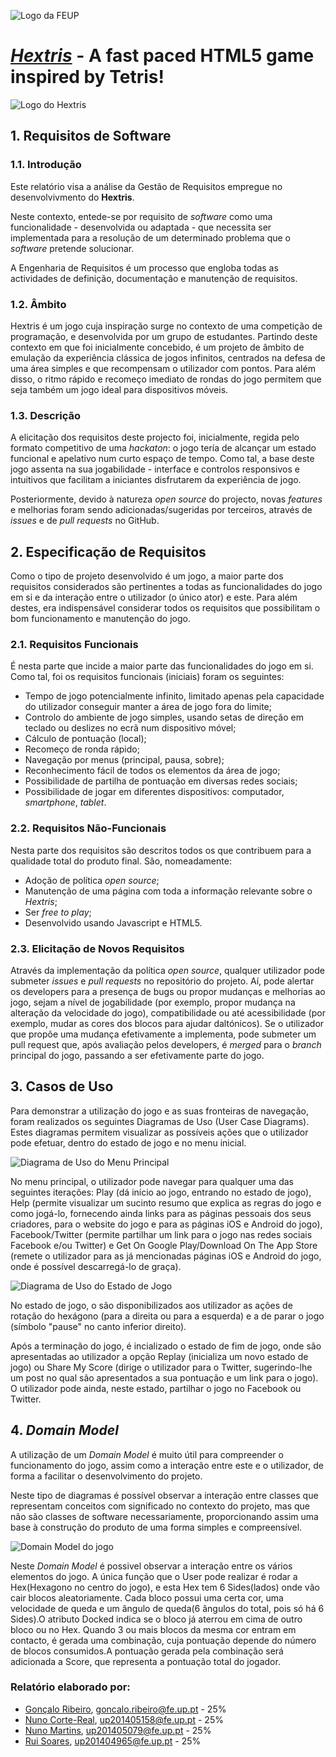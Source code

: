 ![Logo da FEUP](http://www.junifeup.pt/wp-content/uploads/2016/01/feup.png)

# [_Hextris_](https://github.com/Hextris/hextris) - A fast paced HTML5 game inspired by Tetris!

![Logo do Hextris](https://raw.githubusercontent.com/Spininador/hextris/esof_hextris/favicon.ico)

## 1. Requisitos de Software

### 1.1. Introdução
Este relatório visa a análise da Gestão de Requisitos empregue no desenvolvivmento do **Hextris**.

Neste contexto, entede-se por requisito de *software* como uma funcionalidade - desenvolvida ou adaptada - que necessita ser implementada para a resolução de um determinado problema que o *software* pretende solucionar.

A Engenharia de Requisitos é um processo que engloba todas as actividades de definição, documentação e manutenção de requisitos.

### 1.2. Âmbito
Hextris é um jogo cuja inspiração surge no contexto de uma competição de programação, e desenvolvida por um grupo de estudantes. Partindo deste contexto em que foi inicialmente concebido, é um projeto de âmbito de emulação da experiência clássica de jogos infinitos, centrados na defesa de uma área simples e que recompensam o utilizador com pontos. Para além disso, o ritmo rápido e recomeço imediato de rondas do jogo permitem que seja também um jogo ideal para dispositivos móveis.

### 1.3. Descrição
A elicitação dos requisitos deste projecto foi, inicialmente, regida pelo formato competitivo de uma *hackaton*: o jogo tería de alcançar um estado funcional e apelativo num curto espaço de tempo. Como tal, a base deste jogo assenta na sua jogabilidade - interface e controlos responsivos e intuitivos que facilitam a iniciantes disfrutarem da experiência de jogo.

Posteriormente, devido à natureza *open source* do projecto, novas *features* e melhorias foram sendo adicionadas/sugeridas por terceiros, através de *issues* e de *pull requests* no GitHub.

## 2. Especificação de Requisitos
Como o tipo de projeto desenvolvido é um jogo, a maior parte dos requisitos considerados são pertinentes a todas as funcionalidades do jogo em si e da interação entre o utilizador (o único ator) e este. Para além destes, era indispensável considerar todos os requisitos que possibilitam o bom funcionamento e manutenção do jogo.

### 2.1. Requisitos Funcionais
É nesta parte que incide a maior parte das funcionalidades do jogo em si. Como tal, foi os requisitos funcionais (iniciais) foram os seguintes:
* Tempo de jogo potencialmente infinito, limitado apenas pela capacidade do utilizador conseguir manter a área de jogo fora do limite;
* Controlo do ambiente de jogo simples, usando setas de direção em teclado ou deslizes no ecrã num dispositivo móvel;
* Cálculo de pontuação (local);
* Recomeço de ronda rápido;
* Navegação por menus (principal, pausa, sobre);
* Reconhecimento fácil de todos os elementos da área de jogo;
* Possibilidade de partilha de pontuação em diversas redes sociais;
* Possibilidade de jogar em diferentes dispositivos: computador, _smartphone_, _tablet_.

### 2.2. Requisitos Não-Funcionais
Nesta parte dos requisitos são descritos todos os que contribuem para a qualidade total do produto final. São, nomeadamente:
* Adoção de política _open source_;
* Manutenção de uma página com toda a informação relevante sobre o _Hextris_;
* Ser _free to play_;
* Desenvolvido usando Javascript e HTML5.

### 2.3. Elicitação de Novos Requisitos
Através da implementação da política _open source_, qualquer utilizador pode submeter _issues_ e _pull requests_ no repositório do projeto. Aí, pode alertar os developers para a presença de bugs ou propor mudanças e melhorias ao jogo, sejam a nível de jogabilidade (por exemplo, propor mudança na alteração da velocidade do jogo), compatibilidade ou até acessibilidade (por exemplo, mudar as cores dos blocos para ajudar daltónicos).
Se o utilizador que propõe uma mudança efetivamente a implementa, pode submeter um pull request que, após avaliação pelos developers, é _merged_ para o _branch_ principal do jogo, passando a ser efetivamente parte do jogo.

## 3. Casos de Uso
Para demonstrar a utilização do jogo e as suas fronteiras de navegação, foram realizados os seguintes Diagramas de Uso (User Case Diagrams). Estes diagramas permitem visualizar as possíveis ações que o utilizador pode efetuar, dentro do estado de jogo e no menu inicial.

![Diagrama de Uso do Menu Principal](https://raw.githubusercontent.com/Spininador/hextris/esof_hextris/ESOF-docs/resources/usercasemainmenu.PNG)

No menu principal, o utilizador pode navegar para qualquer uma das seguintes iterações: Play (dá início ao jogo, entrando no estado de jogo), Help (permite visualizar um sucinto resumo que explica as regras do jogo e como jogá-lo, fornecendo ainda links para as páginas pessoais dos seus criadores, para o website do jogo e para as páginas iOS e Android do jogo), Facebook/Twitter (permite partilhar um link para o jogo nas redes sociais Facebook e/ou Twitter) e Get On Google Play/Download On The App Store (remete o utilizador para as já mencionadas páginas iOS e Android do jogo, onde é possível descarregá-lo de graça).

![Diagrama de Uso do Estado de Jogo](https://raw.githubusercontent.com/Spininador/hextris/esof_hextris/ESOF-docs/resources/usercasediagramgame.PNG)

No estado de jogo, o são disponibilizados aos utilizador as ações de rotação do hexágono (para a direita ou para a esquerda) e a de parar o jogo (símbolo "pause" no canto inferior direito).

Após a terminação do jogo, é incializado o estado de fim de jogo, onde  são apresentadas ao utilizador a opção Replay (inicializa um novo estado de jogo) ou Share My Score (dirige o utilizador para o Twitter, sugerindo-lhe um post no qual são apresentados a sua pontuação e um link para o jogo). O utilizador pode ainda, neste estado, partilhar o jogo no Facebook ou Twitter.

## 4. *Domain Model*
A utilização de um *Domain Model* é muito útil para compreender o funcionamento do jogo, assim como a interação entre este e o utilizador, de forma a facilitar o desenvolvimento do projeto.

Neste tipo de diagramas é possível observar a interação entre classes que representam conceitos com significado no contexto do projeto, mas que não são classes de software necessariamente, proporcionando assim uma base à construção do produto de uma forma simples e compreensível.

![Domain Model do jogo](https://raw.githubusercontent.com/Spininador/hextris/esof_hextris/ESOF-docs/resources/domain-model-game.PNG)

Neste *Domain Model* é possivel observar a interação entre os vários elementos do jogo.
A única função que o User pode realizar é rodar a Hex(Hexagono no centro do jogo), e esta Hex tem 6 Sides(lados) onde vão cair blocos aleatoriamente.
Cada bloco possui uma certa cor, uma velocidade de queda e um ângulo de queda(6 ângulos do total, pois só há 6 Sides).O atributo Docked indica se o bloco já aterrou em cima de outro bloco ou no Hex.
Quando 3 ou mais blocos da mesma cor entram em contacto, é gerada uma combinação, cuja pontuação depende do número de blocos consumidos.A pontuação gerada pela combinação será adicionada a Score, que representa a pontuação total do jogador.


### Relatório elaborado por:
* [Gonçalo Ribeiro](https://github.com/gribeirofeup),  goncalo.ribeiro@fe.up.pt - 25%
* [Nuno Corte-Real](https://github.com/nunocr), 	up201405158@fe.up.pt - 25%
* [Nuno Martins](https://github.com/Spininador), 	up201405079@fe.up.pt - 25%
* [Rui Soares](https://github.com/RuiCS),		up201404965@fe.up.pt - 25%
